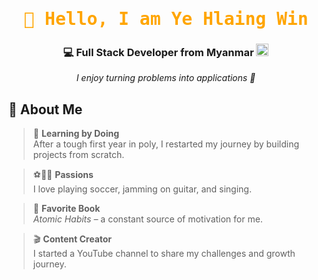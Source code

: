 <h1 align="center">
  <samp style="color:orange">👋 Hello, I am <b>Ye Hlaing Win</b></samp>
</h1>
<h3 align="center">💻 Full Stack Developer from Myanmar <img width="20" height="20" alt="image" src="https://github.com/user-attachments/assets/f6cacc68-6712-4aea-8779-b60c33632d7b" /></h3>


<p align="center">
  <i>I enjoy turning problems into applications 🚀</i>
</p>


## 🙋 About Me  

> 🚀 **Learning by Doing**  
After a tough first year in poly, I restarted my journey by building projects from scratch.  

> ⚽🎸🎤 **Passions**  
I love playing soccer, jamming on guitar, and singing.  

> 📖 **Favorite Book**  
*Atomic Habits* – a constant source of motivation for me.  

> 🎬 **Content Creator**  
I started a YouTube channel to share my challenges and growth journey.  
